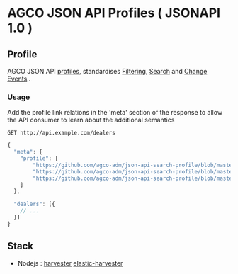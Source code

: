 # AGCO JSON API Profiles ( JSONAPI 1.0 )

## Profile

AGCO JSON API [profiles](http://jsonapi.org/extending/), standardises [Filtering](./public/filtering-profile.md), 
[Search](./public/search-profile.md) and [Change Events](./public/change-events-profile.md)..

### Usage

Add the profile link relations in the 'meta' section of the response to allow the API consumer to learn about the additional semantics
```
GET http://api.example.com/dealers
```
``` javascript
{
  "meta": {
    "profile": [
        "https://github.com/agco-adm/json-api-search-profile/blob/master/public/filtering-profile.md",
        "https://github.com/agco-adm/json-api-search-profile/blob/master/public/aggregation-profile.md",
        "https://github.com/agco-adm/json-api-search-profile/blob/master/public/change-events-profile.md"
    ]
  },

  "dealers": [{
    // ...
  }]
}
```

## Stack

- Nodejs :
[harvester](https://github.com/agco/harvesterjs)
[elastic-harvester](https://github.com/agco/elastic-harvesterjs)








